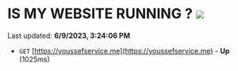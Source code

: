 # IS MY WEBSITE RUNNING ? [![](https://img.shields.io/static/v1?label=Sponsor&message=%E2%9D%A4&logo=GitHub&color=%23fe8e86)](https://github.com/sponsors/<username>)

Last updated: **6/9/2023, 3:24:06 PM**

- `GET` [https://youssefservice.me](https://youssefservice.me) - **Up** (1025ms)
